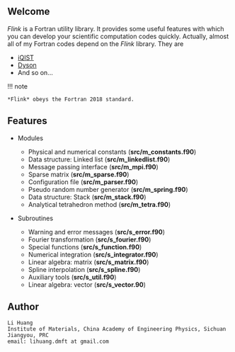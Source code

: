 ## Welcome

*Flink* is a Fortran utility library. It provides some useful features with which you can develop your scientific computation codes quickly. Actually, almost all of my Fortran codes depend on the *Flink* library. They are

* [iQIST](https://github.com/huangli712/iqist)
* [Dyson](https://github.com/huangli712/dyson)
* And so on...

!!! note

    *Flink* obeys the Fortran 2018 standard. 

## Features

* Modules
    * Physical and numerical constants (**src/m_constants.f90**)
    * Data structure: Linked list (**src/m_linkedlist.f90**)
    * Message passing interface (**src/m_mpi.f90**)
    * Sparse matrix (**src/m_sparse.f90**)
    * Configuration file (**src/m_parser.f90**)
    * Pseudo random number generator (**src/m_spring.f90**)
    * Data structure: Stack (**src/m_stack.f90**)
    * Analytical tetrahedron method (**src/m_tetra.f90**)

* Subroutines
    * Warning and error messages (**src/s_error.f90**)
    * Fourier transformation (**src/s_fourier.f90**)
    * Special functions (**src/s_function.f90**)
    * Numerical integration (**src/s_integrator.f90**)
    * Linear algebra: matrix (**src/s_matrix.f90**)
    * Spline interpolation (**src/s_spline.f90**)
    * Auxiliary tools (**src/s_util.f90**)
    * Linear algebra: vector (**src/s_vector.90**)

## Author

```text
Li Huang
Institute of Materials, China Academy of Engineering Physics, Sichuan Jiangyou, PRC
email: lihuang.dmft at gmail.com
```
